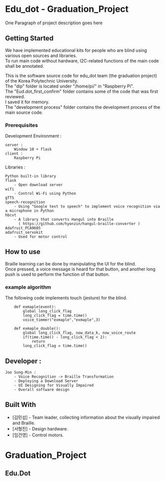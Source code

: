 # Edu_dot - Graduation_Project

One Paragraph of project description goes here

## Getting Started

We have implemented educational kits for people who are blind using various open sources and libraries.  
To run main code without hardware, I2C-related functions of the main code shall be annotated.  


This is the software source code for edu_dot team (the graduation project) of the Korea Polytechnic University.  
The "dip" folder is located under "/home/pi/" in "Raspberry Pi".  
The "Eud.dot_first_confirm" folder contains some of the code that was first reviewed.  
I saved it for memory.  
The "development process" folder contains the development process of the main source code.  


### Prerequisites

Development Environment :


    server :  
        Window 10 + flask     
    client :  
        Raspberry Pi  
        
        

Libraries :


    Python built-in library   
    flask  
        - Open download server  
    wifi  
        - Control Wi-Fi using Python  
    gTTS  
    speech-recognition  
        - Using "Google text to speech" to implement voice recognition via a microphone in Python  
    hbcvt  
        - A library that converts Hangul into Braille  
          ( https://github.com/hyonzin/hangul-braille-converter )  
    Adafruit_PCA9685  
    adafruit_servokit  
        - Used for motor control  


## How to use

Braille learning can be done by manipulating the UI for the blind.  
Once pressed, a voice message is heard for that button, and another long push is used to perform the function of that button.


### example algorithm

The following code implements touch (jesture) for the blind.

```
    def exmaple(event):
        global long_click_flag
        long_click_flag = time.time()
        voice_timmer("exmaple","exmaple",3)

    def exmaple_double():
        global long_click_flag, now_data_k, now_voice_route
        if(time.time() - long_click_flag < 2):
            return
        long_click_flag = time.time()
```

## Developer :  

    Joo Sung-Min :  
        - Voice Recognition -> Braille Transformation  
        - Deploying a Download Server  
        - UI Designing for Visually Impaired  
        - Overall software design	  
        
## Built With

* [김민섭] - Team leader, collecting information about the visually impaired and Braille.  
* [서형진] - Design hardware.  
* [임건영] - Control motors.  


# Graduation_Project
## Edu.Dot

